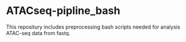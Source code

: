# ATACseq-pipline_bash
This repositury includes preprocessing bash scripts needed for analysis ATAC-seq data from fastq.
